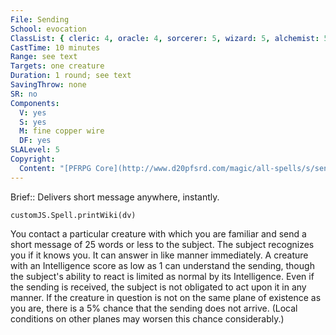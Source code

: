 ```yaml
---
File: Sending
School: evocation
ClassList: { cleric: 4, oracle: 4, sorcerer: 5, wizard: 5, alchemist: 5, summoner: 4, inquisitor: 4, shaman: 4, occultist: 4, psychic: 4, mesmerist: 3, spiritualist: 5, unchained summoner: 5, medium: 3 }
CastTime: 10 minutes
Range: see text
Targets: one creature
Duration: 1 round; see text
SavingThrow: none
SR: no
Components:
  V: yes
  S: yes
  M: fine copper wire
  DF: yes
SLALevel: 5
Copyright:
  Content: "[PFRPG Core](http://www.d20pfsrd.com/magic/all-spells/s/sending)"
---
```

Brief:: Delivers short message anywhere, instantly.

```dataviewjs
customJS.Spell.printWiki(dv)
```

You contact a particular creature with which you are familiar and send a short message of 25 words or less to the subject. The subject recognizes you if it knows you. It can answer in like manner immediately. A creature with an Intelligence score as low as 1 can understand the sending, though the subject's ability to react is limited as normal by its Intelligence. Even if the sending is received, the subject is not obligated to act upon it in any manner.  If the creature in question is not on the same plane of existence as you are, there is a 5% chance that the sending does not arrive. (Local conditions on other planes may worsen this chance considerably.)

